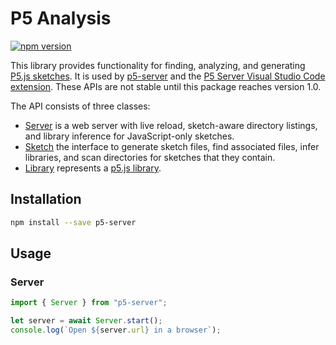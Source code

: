 # P5 Analysis

[![npm version](https://badge.fury.io/js/p5-analysis.svg)](https://badge.fury.io/js/p5-analysis)

This library provides functionality for finding, analyzing, and generating [P5.js sketches](https://p5js.org).
It is used by [p5-server](https://github.com/osteele/p5-server) and
the [P5 Server Visual Studio Code
extension](https://github.com/osteele/vscode-p5server#readme). These APIs are
not stable until this package reaches version 1.0.

The API consists of three classes:

* [Server](./classes/Server.html) is a web server with live reload, sketch-aware
  directory listings, and library inference for JavaScript-only sketches.
* [Sketch](./classes/Sketch.html) the interface to generate sketch files, find associated files,
  infer libraries, and scan directories for sketches that they contain.
* [Library](./classes/Library.html) represents a [p5.js
  library](https://p5js.org/libraries/).

## Installation

```sh
npm install --save p5-server
```

## Usage

### Server

```js
import { Server } from "p5-server";

let server = await Server.start();
console.log(`Open ${server.url} in a browser`);
```
